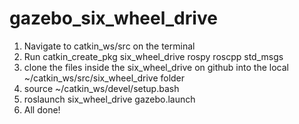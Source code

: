 # gazebo_six_wheel_drive

1. Navigate to catkin_ws/src on the terminal
2. Run catkin_create_pkg six_wheel_drive rospy roscpp std_msgs
3. clone the files inside the six_wheel_drive on github into the local ~/catkin_ws/src/six_wheel_drive folder
4. source ~/catkin_ws/devel/setup.bash
5. roslaunch six_wheel_drive gazebo.launch 
6. All done!
